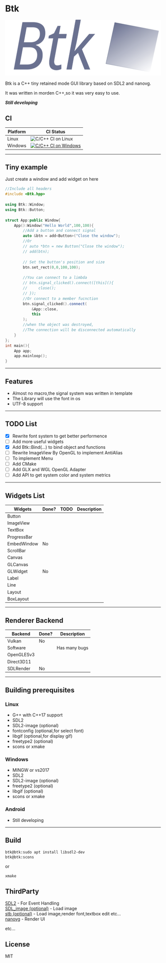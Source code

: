 # Btk

![Logo](./logo/logo.svg)

Btk is a C++ tiny retained mode GUI library based on SDL2 and nanovg.  

It was written in morden C++,so it was very easy to use.  

***Still developing***  

## CI

|Platform| CI Status|
| ---    | ---      |
|Linux   |![C/C++ CI on Linux](https://github.com/BusyStudent/Btk/workflows/C/C++%20CI%20on%20Linux/badge.svg)|
|Windows |[![C/C++ CI on Windows](https://github.com/BusyStudent/Btk/actions/workflows/windows.yml/badge.svg)](https://github.com/BusyStudent/Btk/actions/workflows/windows.yml)|

----

## Tiny example  

Just create a window and add widget on here

```cpp
//Include all headers
#include <Btk.hpp>

using Btk::Window;
using Btk::Button;

struct App:public Window{
    App():Window("Hello World",100,100){
        //Add a button and connect signal
        auto &btn = add<Button>("Close the window");
        //Or
        // auto *btn = new Button("Close the window");
        // add(btn);
        
        // Set the button's position and size
        btn.set_rect(0,0,100,100);

        //You can connect to a limbda
        // btn.signal_clicked().connect([this](){
        //     close();
        // });
        //Or connect to a member fucnction
        btn.signal_clicked().connect(
            &App::close,
            this
        );
        //when the object was destroyed,
        //The connection will be disconnected automatically
    }
};
int main(){
    App app;
    app.mainloop();
}
```

----

## Features

- Almost no macro,the signal system was written in template
- The Library will use the font in os
- UTF-8 support

----

## TODO List  

- [x] Rewrite font system to get better performence  
- [ ] Add more useful widgets  
- [x] Add Btk::Bind(...) to bind object and functions
- [ ] Rewrite ImageView By OpenGL to implement AntiAlias
- [ ] To implement Menu
- [ ] Add CMake
- [ ] Add GLX and WGL OpenGL Adapter
- [ ] Add API to get system color and system metrics

----

## Widgets List

|  Widgets  |  Done?  | TODO | Description |
|  ---      |  ---    | ---  | ---         |
|  Button   |         |      |             |
|  ImageView|         |      |             |
|  TextBox  |         |      |             |
|  ProgressBar  |         |      |             |
|  EmbedWindow  | No      |      |             |
|  ScrollBar|        |      |             |
|  Canvas   |         |      |             |
|  GLCanvas |         |      |             |
|  GLWidget | No      |      |             |
|  Label    |         |      |             |
|  Line     |         |      |             |
|  Layout   |         |      |             |
|  BoxLayout|         |      |             |

----

## Renderer Backend

| Backend    | Done? | Description  |
| ---        | ---   | ---          |
| Vulkan     | No    |              |
| Software   |       | Has many bugs|
| OpenGLESv3 |       |              |
| Direct3D11 |       |              |
| SDLRender  | No    |              |

----

## Building prerequisites

### Linux

- G++ with C++17 support  
- SDL2  
- SDL2-image (optional)  
- fontconfig (optional,for select font)  
- libgif (optional,for display gif)
- freetype2  (optional)  
- scons or xmake

### Windows

- MINGW or vs2017  
- SDL2  
- SDL2-image (optional)  
- freetype2  (optional)  
- libgif (optional)  
- scons or xmake

### Android

- Still developing

----

## Build

```console
btk@btk:sudo apt install libsdl2-dev
btk@btk:scons
```

or

```console
xmake
```

## ThirdParty

[SDL2](https://www.libsdl.org/) - For Event Handling  
[SDL_image (optional)](https://www.libsdl.org/) - Load image  
[stb (optional)](https://github.com/nothings/stb) - Load image,render font,textbox edit etc...  
[nanovg](https://github.com/memononen/nanovg) - Render UI

etc...

## License

MIT
